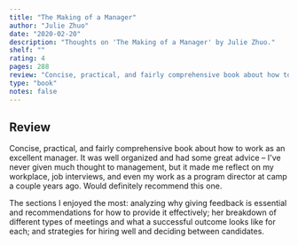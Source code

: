 ```yaml
---
title: "The Making of a Manager"
author: "Julie Zhuo"
date: "2020-02-20"
description: "Thoughts on 'The Making of a Manager' by Julie Zhuo."
shelf: ""
rating: 4
pages: 288
review: "Concise, practical, and fairly comprehensive book about how to work as an excellent manager. It was well organized and had some great advice – I've never given much thought to management, but it made me reflect on my workplace, job interviews, and even my work as a program director at camp a couple years ago. Would definitely recommend this one.<br/><br/>The sections I enjoyed the most: analyzing why giving feedback is essential and recommendations for how to provide it effectively; her breakdown of different types of meetings and what a successful outcome looks like for each; and strategies for hiring well and deciding between candidates."
type: "book"
notes: false
---
```


## Review

Concise, practical, and fairly comprehensive book about how to work as an excellent manager. It was well organized and had some great advice – I've never given much thought to management, but it made me reflect on my workplace, job interviews, and even my work as a program director at camp a couple years ago. Would definitely recommend this one.

The sections I enjoyed the most: analyzing why giving feedback is essential and recommendations for how to provide it effectively; her breakdown of different types of meetings and what a successful outcome looks like for each; and strategies for hiring well and deciding between candidates.
